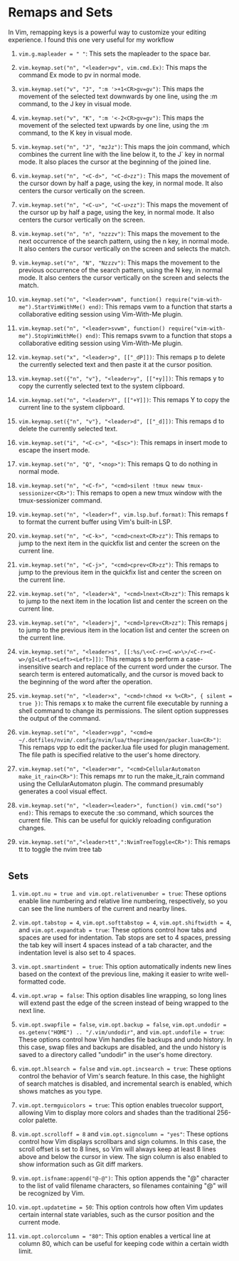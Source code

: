 # Remaps and Sets

In Vim, remapping keys is a powerful way to customize your editing experience. I found this one very useful for my workflow


1. `vim.g.mapleader = " "`: This sets the mapleader to the space bar.

2. `vim.keymap.set("n", "<leader>pv", vim.cmd.Ex)`: This maps the command Ex mode to <leader>pv in normal mode.

3. `vim.keymap.set("v", "J", ":m '>+1<CR>gv=gv")`: This maps the movement of the selected text downwards by one line, using the :m command, to the J key in visual mode.
4. `vim.keymap.set("v", "K", ":m '<-2<CR>gv=gv")`: This maps the movement of the selected text upwards by one line, using the :m command, to the K key in visual mode.

5. `vim.keymap.set("n", "J", "mzJz")`: This maps the join command, which combines the current line with the line below it, to the J` key in normal mode. It also places the cursor at the beginning of the joined line.

6. `vim.keymap.set("n", "<C-d>", "<C-d>zz"):` This maps the movement of the cursor down by half a page, using the <C-d> key, in normal mode. It also centers the cursor vertically on the screen.

7. `vim.keymap.set("n", "<C-u>", "<C-u>zz")`: This maps the movement of the cursor up by half a page, using the <C-u> key, in normal mode. It also centers the cursor vertically on the screen.

8. `vim.keymap.set("n", "n", "nzzzv")`: This maps the movement to the next occurrence of the search pattern, using the n key, in normal mode. It also centers the cursor vertically on the screen and selects the match.

9. `vim.keymap.set("n", "N", "Nzzzv")`: This maps the movement to the previous occurrence of the search pattern, using the N key, in normal mode. It also centers the cursor vertically on the screen and selects the match.

10. `vim.keymap.set("n", "<leader>vwm", function() require("vim-with-me").StartVimWithMe() end)`: This remaps <leader>vwm to a function that starts a collaborative editing session using Vim-With-Me plugin.

11. `vim.keymap.set("n", "<leader>svwm", function() require("vim-with-me").StopVimWithMe() end)`: This remaps <leader>svwm to a function that stops a collaborative editing session using Vim-With-Me plugin.

12. `vim.keymap.set("x", "<leader>p", [["_dP]])`: This remaps <leader>p to delete the currently selected text and then paste it at the cursor position.

13. `vim.keymap.set({"n", "v"}, "<leader>y", [["+y]])`: This remaps <leader>y to copy the currently selected text to the system clipboard.

14. `vim.keymap.set("n", "<leader>Y", [["+Y]])`: This remaps <leader>Y to copy the current line to the system clipboard.

15. `vim.keymap.set({"n", "v"}, "<leader>d", [["_d]])`: This remaps <leader>d to delete the currently selected text.

16. `vim.keymap.set("i", "<C-c>", "<Esc>")`: This remaps <C-c> in insert mode to escape the insert mode.

17. `vim.keymap.set("n", "Q", "<nop>")`: This remaps Q to do nothing in normal mode.

18. `vim.keymap.set("n", "<C-f>", "<cmd>silent !tmux neww tmux-sessionizer<CR>")`: This remaps <C-f> to open a new tmux window with the tmux-sessionizer command.

19. `vim.keymap.set("n", "<leader>f", vim.lsp.buf.format)`: This remaps <leader>f to format the current buffer using Vim's built-in LSP.

20. `vim.keymap.set("n", "<C-k>", "<cmd>cnext<CR>zz")`: This remaps <C-k> to jump to the next item in the quickfix list and center the screen on the current line.

21. `vim.keymap.set("n", "<C-j>", "<cmd>cprev<CR>zz")`: This remaps <C-j> to jump to the previous item in the quickfix list and center the screen on the current line.

22. `vim.keymap.set("n", "<leader>k", "<cmd>lnext<CR>zz")`: This remaps <leader>k to jump to the next item in the location list and center the screen on the current line.

23. `vim.keymap.set("n", "<leader>j", "<cmd>lprev<CR>zz")`: This remaps <leader>j to jump to the previous item in the location list and center the screen on the current line.

24. `vim.keymap.set("n", "<leader>s", [[:%s/\<<C-r><C-w>\>/<C-r><C-w>/gI<Left><Left><Left>]])`: This remaps <leader>s to perform a case-insensitive search and replace of the current word under the cursor. The search term is entered automatically, and the cursor is moved back to the beginning of the word after the operation.

25. `vim.keymap.set("n", "<leader>x", "<cmd>!chmod +x %<CR>", { silent = true })`: This remaps <leader>x to make the current file executable by running a shell command to change its permissions. The silent option suppresses the output of the command.

26. `vim.keymap.set("n", "<leader>vpp", "<cmd>e ~/.dotfiles/nvim/.config/nvim/lua/theprimeagen/packer.lua<CR>")`: This remaps <leader>vpp to edit the packer.lua file used for plugin management. The file path is specified relative to the user's home directory.

27. `vim.keymap.set("n", "<leader>mr", "<cmd>CellularAutomaton make_it_rain<CR>")`: This remaps <leader>mr to run the make_it_rain command using the CellularAutomaton plugin. The command presumably generates a cool visual effect.

28. `vim.keymap.set("n", "<leader><leader>", function() vim.cmd("so") end)`: This remaps <leader><leader> to execute the :so command, which sources the current file. This can be useful for quickly reloading configuration changes.

29. `vim.keymap.set("n","<leader>tt",":NvimTreeToggle<CR>")`: This remaps <leader>tt to toggle the nvim tree tab

#
## Sets


1. `vim.opt.nu = true and vim.opt.relativenumber = true`: These options enable line numbering and relative line numbering, respectively, so you can see the line numbers of the current and nearby lines.

2. `vim.opt.tabstop = 4`, `vim.opt.softtabstop = 4`, `vim.opt.shiftwidth = 4`, and `vim.opt.expandtab = true`: These options control how tabs and spaces are used for indentation. Tab stops are set to 4 spaces, pressing the tab key will insert 4 spaces instead of a tab character, and the indentation level is also set to 4 spaces.

3. `vim.opt.smartindent = true`: This option automatically indents new lines based on the context of the previous line, making it easier to write well-formatted code.

4. `vim.opt.wrap = false`: This option disables line wrapping, so long lines will extend past the edge of the screen instead of being wrapped to the next line.

5. `vim.opt.swapfile = false`, `vim.opt.backup = false`, `vim.opt.undodir = os.getenv("HOME") .. "/.vim/undodir"`, and `vim.opt.undofile = true`: These options control how Vim handles file backups and undo history. In this case, swap files and backups are disabled, and the undo history is saved to a directory called "undodir" in the user's home directory.

6. `vim.opt.hlsearch = false` and `vim.opt.incsearch = true`: These options control the behavior of Vim's search feature. In this case, the highlight of search matches is disabled, and incremental search is enabled, which shows matches as you type.

7. `vim.opt.termguicolors = true`: This option enables truecolor support, allowing Vim to display more colors and shades than the traditional 256-color palette.

8. `vim.opt.scrolloff = 8` and `vim.opt.signcolumn = "yes"`: These options control how Vim displays scrollbars and sign columns. In this case, the scroll offset is set to 8 lines, so Vim will always keep at least 8 lines above and below the cursor in view. The sign column is also enabled to show information such as Git diff markers.

9. `vim.opt.isfname:append("@-@")`: This option appends the "@" character to the list of valid filename characters, so filenames containing "@" will be recognized by Vim.

10. `vim.opt.updatetime = 50`: This option controls how often Vim updates certain internal state variables, such as the cursor position and the current mode.

11. `vim.opt.colorcolumn = "80"`: This option enables a vertical line at column 80, which can be useful for keeping code within a certain width limit.